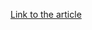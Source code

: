 [Link to the article](https://nakedsecurity.sophos.com/2018/08/02/how-to-defend-yourself-against-samsam-ransomware/)
